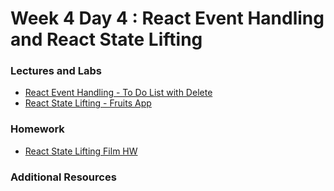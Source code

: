 
# Week 4 Day 4 : React Event Handling and React State Lifting 

### Lectures and Labs
* [React Event Handling - To Do List with Delete](https://github.com/Tuwaiq-1000-JS-al-Baha/Tuwaiq-1000-JS-al-Bahah-main/tree/master/week4/day4/To%20Do%20List%20w%20Delete%20Lab)
* [React State Lifting - Fruits App](https://github.com/Tuwaiq-1000-JS-al-Baha/Tuwaiq-1000-JS-al-Bahah-main/tree/master/week4/day4/Fruits%20Lab) 

### Homework 
 * [React State Lifting Film HW](https://github.com/Tuwaiq-1000-JS-al-Baha/HW_Week4_Day4_React-State-Lifting) 

### Additional Resources 
